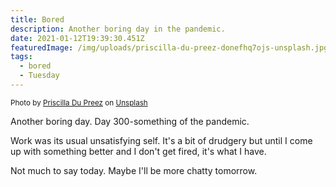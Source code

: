 ```yaml
---
title: Bored
description: Another boring day in the pandemic.
date: 2021-01-12T19:39:30.451Z
featuredImage: /img/uploads/priscilla-du-preez-donefhq7ojs-unsplash.jpg
tags:
  - bored
  - Tuesday
---
```

<small>Photo by [Priscilla Du Preez](https://unsplash.com/@priscilladupreez?utm_source=unsplash&utm_medium=referral&utm_content=creditCopyText) on [Unsplash](https://unsplash.com/s/photos/bored?utm_source=unsplash&utm_medium=referral&utm_content=creditCopyText)</small>

Another boring day. Day 300-something of the pandemic.

Work was its usual unsatisfying self. It's a bit of drudgery but until I come up with something better and I don't get fired, it's what I have.

Not much to say today. Maybe I'll be more chatty tomorrow.